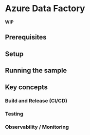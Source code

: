 # Azure Data Factory

**WIP**

## Prerequisites

## Setup

## Running the sample

## Key concepts

### Build and Release (CI/CD)

### Testing

### Observability / Monitoring
